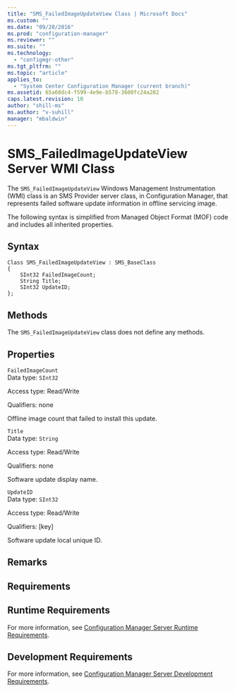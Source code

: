 ```yaml
---
title: "SMS_FailedImageUpdateView Class | Microsoft Docs"
ms.custom: ""
ms.date: "09/20/2016"
ms.prod: "configuration-manager"
ms.reviewer: ""
ms.suite: ""
ms.technology:
  - "configmgr-other"
ms.tgt_pltfrm: ""
ms.topic: "article"
applies_to:
  - "System Center Configuration Manager (current branch)"
ms.assetid: 65a68dc4-f599-4e9e-b578-3600fc24a202
caps.latest.revision: 10
author: "shill-ms"
ms.author: "v-suhill"
manager: "mbaldwin"
---
```

# SMS_FailedImageUpdateView Server WMI Class
The `SMS_FailedImageUpdateView` Windows Management Instrumentation (WMI) class is an SMS Provider server class, in Configuration Manager, that represents failed software update information in offline servicing image.  

 The following syntax is simplified from Managed Object Format (MOF) code and includes all inherited properties.  

## Syntax  

```  
Class SMS_FailedImageUpdateView : SMS_BaseClass  
{  
    SInt32 FailedImageCount;  
    String Title;  
    SInt32 UpdateID;  
};  
```  

## Methods  
 The `SMS_FailedImageUpdateView` class does not define any methods.  

## Properties  
 `FailedImageCount`  
 Data type: `SInt32`  

 Access type: Read/Write  

 Qualifiers: none  

 Offline image count that failed to install this update.  

 `Title`  
 Data type: `String`  

 Access type: Read/Write  

 Qualifiers: none  

 Software update display name.  

 `UpdateID`  
 Data type: `SInt32`  

 Access type: Read/Write  

 Qualifiers: [key]  

 Software update local unique ID.  

## Remarks  

## Requirements  

## Runtime Requirements  
 For more information, see [Configuration Manager Server Runtime Requirements](../../../develop/core/reqs/server-runtime-requirements.md).  

## Development Requirements  
 For more information, see [Configuration Manager Server Development Requirements](../../../develop/core/reqs/server-development-requirements.md).
